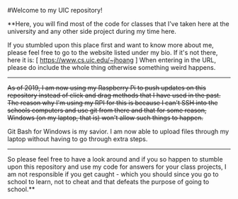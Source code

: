 #Welcome to my UIC repository!

**Here, you will find most of the code for classes that I've taken
here at the university and any other side project during my time
here.

If you stumbled upon this place first and want to know more about me,
please feel free to go to the website listed under my bio.
If it's not there, here it is: [ https://www.cs.uic.edu/~jhoang ]
When entering in the URL, please do include the whole thing otherwise
something weird happens.

---

~~As of 2019, I am now using my Raspberry Pi to push updates on this
repository instead of click and drag methods that I have used in
the past. The reason why I'm using my RPI for this is because
I can't SSH into the schools computers and use git from there and 
that for some reason, Windows (on my laptop, that is) won't allow 
such things to happen.~~

Git Bash for Windows is my savior. I am now able to upload files through
my laptop without having to go through extra steps.

---

So please feel free to have a look around and if you so happen to stumble
upon this repository and use my code for answers for your class projects, 
I am not responsible if you get caught - which you should since you go to 
school to learn, not to cheat and that defeats the purpose of going to
school.**

